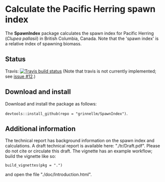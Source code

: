 # Calculate the Pacific Herring spawn index

The **SpawnIndex** package calculates the spawn index for Pacific Herring
(*Clupea pallasii*) in British Columbia, Canada.
Note that the 'spawn index' is a relative index of spawning biomass.

## Status

Travis: [![Travis build status](https://travis-ci.org/grinnellm/SpawnIndex.svg?branch=master)](https://travis-ci.org/github/grinnellm/SpawnIndex)
(Note that travis is not currently implemented; see [issue #12](https://github.com/grinnellm/SpawnIndex/issues/12).)

## Download and install

Download and install the package as follows:

`devtools::install_github(repo = "grinnellm/SpawnIndex")`.

## Additional information

The technical report has background information on the spawn index and calculations.
A draft technical report is available here: "./tr/Draft.pdf".
Please do not cite or circulate this draft.
The vignette has an example workflow; build the vignette like so:

`build_vignettes(pkg = ".")`

and open the file "./doc/Introduction.html".
